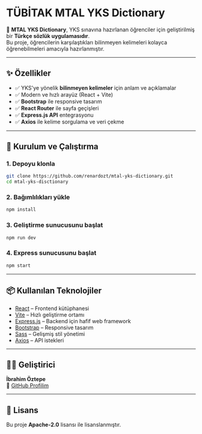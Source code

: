 # TÜBİTAK MTAL YKS Dictionary

📖 **MTAL YKS Dictionary**, YKS sınavına hazırlanan öğrenciler için geliştirilmiş bir **Türkçe sözlük uygulamasıdır**.  
Bu proje, öğrencilerin karşılaştıkları bilinmeyen kelimeleri kolayca öğrenebilmeleri amacıyla hazırlanmıştır.  

---

## ✨ Özellikler
- ✅ YKS'ye yönelik **bilinmeyen kelimeler** için anlam ve açıklamalar  
- ✅ Modern ve hızlı arayüz (React + Vite)  
- ✅ **Bootstrap** ile responsive tasarım  
- ✅ **React Router** ile sayfa geçişleri  
- ✅ **Express.js API** entegrasyonu  
- ✅ **Axios** ile kelime sorgulama ve veri çekme  

---

## 🚀 Kurulum ve Çalıştırma

### 1. Depoyu klonla
```bash
git clone https://github.com/renardozt/mtal-yks-dictionary.git
cd mtal-yks-disctionary
```

### 2. Bağımlılıkları yükle
```bash
npm install
```

### 3. Geliştirme sunucusunu başlat
```bash
npm run dev
```

### 4. Express sunucusunu başlat
```bash
npm start
```

---

## 📦 Kullanılan Teknolojiler
- [React](https://reactjs.org/) – Frontend kütüphanesi  
- [Vite](https://vitejs.dev/) – Hızlı geliştirme ortamı  
- [Express.js](https://expressjs.com/) – Backend için hafif web framework  
- [Bootstrap](https://getbootstrap.com/) – Responsive tasarım  
- [Sass](https://sass-lang.com/) – Gelişmiş stil yönetimi  
- [Axios](https://axios-http.com/) – API istekleri  

---

## 👨‍💻 Geliştirici
**İbrahim Öztepe**  
📌 [GitHub Profilim](https://github.com/renardozt)

---

## 📜 Lisans
Bu proje **Apache-2.0** lisansı ile lisanslanmıştır.
